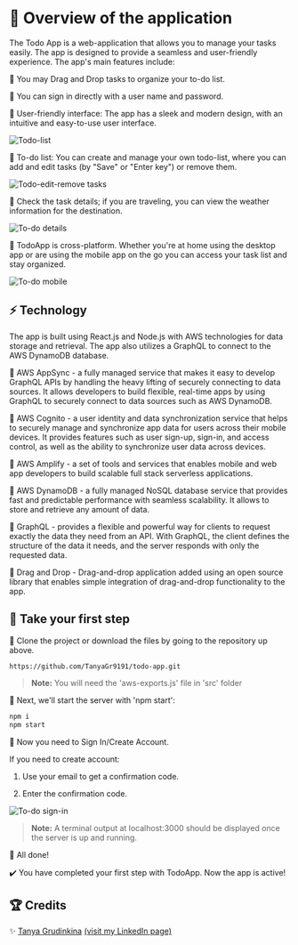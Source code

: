 # 🚀 Overview of the application

The Todo App is a web-application that allows you to manage your tasks easily. The app is designed to provide a seamless and user-friendly experience. The app's main features include:

📌 You may Drag and Drop tasks to organize your to-do list.

📌 You can sign in directly with a user name and password.

📌 User-friendly interface: The app has a sleek and modern design, with an intuitive and easy-to-use user interface.

![Todo-list](https://res.cloudinary.com/dxwlsxl5s/image/upload/v1674628033/20_cqtaqe.jpg)

📌 To-do list: You can create and manage your own todo-list, where you can add and edit tasks (by "Save" or "Enter key") or remove them.

![Todo-edit-remove tasks](https://res.cloudinary.com/dxwlsxl5s/image/upload/v1674563809/7_bhsc5x.jpg)

📌 Check the task details; if you are traveling, you can view the weather information for the destination.

![To-do details](https://res.cloudinary.com/dxwlsxl5s/image/upload/v1674628405/21_dqiw7d.jpg)

📌 TodoApp is cross-platform. Whether you're at home using the desktop app or are using the mobile app on the go you can access your task list and stay organized.

![To-do mobile](https://res.cloudinary.com/dxwlsxl5s/image/upload/v1674566009/11_x1rcvj.jpg)

## ⚡ Technology

The app is built using React.js and Node.js with AWS technologies for data storage and retrieval. The app also utilizes a GraphQL to connect to the AWS DynamoDB database.

🔹	AWS AppSync - a fully managed service that makes it easy to develop GraphQL APIs by handling the heavy lifting of securely connecting to data sources. It allows developers to build flexible, real-time apps by using GraphQL to securely connect to data sources such as AWS DynamoDB.

🔹	AWS Cognito - a user identity and data synchronization service that helps to securely manage and synchronize app data for users across their mobile devices. It provides features such as user sign-up, sign-in, and access control, as well as the ability to synchronize user data across devices.

🔹	AWS Amplify - a set of tools and services that enables mobile and web app developers to build scalable full stack serverless applications. 

🔹	AWS DynamoDB - a fully managed NoSQL database service that provides fast and predictable performance with seamless scalability. It allows to store and retrieve any amount of data.

🔹	GraphQL - provides a flexible and powerful way for clients to request exactly the data they need from an API. With GraphQL, the client defines the structure of the data it needs, and the server responds with only the requested data.

🔹	Drag and Drop - Drag-and-drop application added using an open source library that enables simple integration of drag-and-drop functionality to the app.


## 🐾 Take your first step

🔸 Clone the project or download the files by going to the repository up above.

```sh
https://github.com/TanyaGr9191/todo-app.git
```
>**Note:** You will need the 'aws-exports.js' file in 'src' folder
>
🔸 Next, we'll start the server with 'npm start':
```sh
npm i
npm start
```
🔸 Now you need to Sign In/Create Account.

If you need to create account:

1. Use your email to get a confirmation code.

2. Enter the confirmation code.

![To-do sign-in](https://res.cloudinary.com/dxwlsxl5s/image/upload/v1674567860/18_nilo6e.jpg)

>**Note:** A terminal output at localhost:3000 should be displayed once the server is up and running.

👏 All done! 

✔️ You have completed your first step with TodoApp. Now the app is active!

## 🏆 Credits

✨ [Tanya Grudinkina](https://github.com/TanyaGr9191) [(visit my LinkedIn page)](https://www.linkedin.com/in/tanya-grudinkina/)
